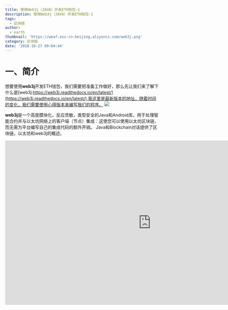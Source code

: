 ```yaml
---
title: 使用Web3j（JAVA）开发ETH钱包-1
description: 使用Web3j（JAVA）开发ETH钱包-1
tags:
  - 区块链
author:
  - earth
thumbnail: 'https://weaf.oss-cn-beijing.aliyuncs.com/web3j.png'
category: 区块链
date: '2018-10-27 09:04:44'
---
```

一、简介
=========
想要使用**web3j**开发ETH钱包，我们需要把准备工作做好，那么先让我们来了解下什么是[web3j:https://web3j.readthedocs.io/en/latest/](https://web3j.readthedocs.io/en/latest/),我这里是最新版本的地址，随着时间的变化，我们需要使用心得版本来编写我们的程序。
![](https://weaf.oss-cn-beijing.aliyuncs.com/web3j-1.png)

**web3j**是一个高度模块化，反应灵敏，类型安全的Java和Android库，用于处理智能合约并与以太坊网络上的客户端（节点）集成：这使您可以使用以太坊区块链，而无需为平台编写自己的集成代码的额外开销。
Java和Blockchain对话提供了区块链，以太坊和web3j的概述。
<iframe width="956" height="538" src="https://www.youtube.com/embed/ea3miXs_P6Y" frameborder="0" allow="autoplay; encrypted-media" allowfullscreen></iframe>



